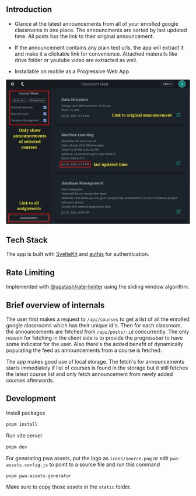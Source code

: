 ## Introduction

- Glance at the latest announcements from all of your enrolled google classrooms in one place. The announcments are sorted by last updated time. All posts has the link to their original announcement.

- If the announcement contains any plain text urls, the app will extract it and make it a clickable link for convenience. Attached materails like drive folder or youtube video are extracted as well. 

- Installable on mobile as a Progressive Web App

![demo_image](static/page-shot.webp)

## Tech Stack

The app is built with [SvelteKit](https://kit.svelte.dev/) and [authjs](https://authjs.dev/reference/sveltekit) for authentication.

## Rate Limiting

Implemented with [@upstash/rate-limiter](https://github.com/upstash/ratelimit) using the sliding window algorithm.

## Brief overview of internals

The user first makes a request to `/api/courses` to get a list of all the enrolled google classrooms which has their unique id's. Then for each classroom, the announcements are fetched from `/api/posts/:id` concurrently. The only reason for fetching in the client side is to provide the progressbar to have some indicator for the user. Also there's the added benefit of dynamically populating the feed as announcements from a course is fetched.

The app makes good use of local storage. The fetch's for announcements starts immediately if list of courses is found in the storage but it still fetches the latest course list and only fetch announcement from newly added courses afterwards.

## Development

Install packages

```sh
pnpm install
```

Run vite server

```sh
pnpm dev
```

For generating pwa assets, put the logo as `icons/source.png` or edit `pwa-assets.config.js` to point to a source file and run this command

```
pnpm pwa-assets-generator
```

Make sure to copy those assets in the `static` folder.
